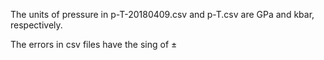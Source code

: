 The units of pressure in p-T-20180409.csv and p-T.csv
are GPa and kbar, respectively.

The errors in csv files have the sing of $\pm$
